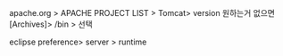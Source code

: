 ---
---


apache.org > APACHE PROJECT LIST > Tomcat> version 원하는거 없으면 [Archives]> /bin > 선택

eclipse 
preference> server > runtime 

